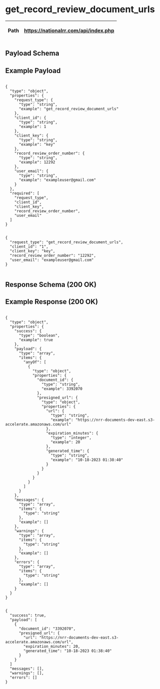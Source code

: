 <h1>get_record_review_document_urls</h1>

| <p>Path</p> | <p class='remove_link'>https://nationalrr.com/api/index.php</p> |
| ----------- | --------------------------------------------------------------- |

<div class='api_container'>
<h2 class='left_title'>Payload Schema</h2>
<h2 class='right_title'>Example Payload</h2>
</div>

<div class='api_container'>

 <div class='api_schema'>
    <code>
{
  "type": "object",
  "properties": {
    "request_type": {
      "type": "string",
      "example": "get_record_review_document_urls"
    },
    "client_id": {
      "type": "string",
      "example": 1
    },
    "client_key": {
      "type": "string",
      "example": "key"
    },
    "record_review_order_number": {
      "type": "string",
      "example": 12292
    },
    "user_email": {
      "type": "string",
      "example": "exampleuser@gmail.com"
    }
  },
  "required": [
    "request_type",
    "client_id",
    "client_key",
    "record_review_order_number",
    "user_email"
  ]
}
    </code>

  </div>

  <div class='api_payload'>
    <code>
{
  "request_type": "get_record_review_document_urls",
  "client_id": "1",
  "client_key": "key",
  "record_review_order_number": "12292",
  "user_email": "exampleuser@gmail.com"
}
    </code>
  </div>

</div>

<div class='api_container'>
<h2 class='left_title'>Response Schema (200 OK)</h2>
<h2 class='right_title'>Example Response (200 OK)</h2>
</div>

<div class = 'api_container'>

  <div class='api_schema'>
    <code>
{
  "type": "object",
  "properties": {
    "success": {
      "type": "boolean",
      "example": true
    },
    "payload": {
      "type": "array",
      "items": {
        "anyOf": [
          {
            "type": "object",
            "properties": {
              "document_id": {
                "type": "string",
                "example": 3392070
              },
              "presigned_url": {
                "type": "object",
                "properties": {
                  "url": {
                    "type": "string",
                    "example": "https://nrr-documents-dev-east.s3-accelerate.amazonaws.com/url"
                  },
                  "expiration_minutes": {
                    "type": "integer",
                    "example": 20
                  },
                  "generated_time": {
                    "type": "string",
                    "example": "10-18-2023 01:38:40"
                  }
                }
              }
            }
          }
        ]
      }
    },
    "messages": {
      "type": "array",
      "items": {
        "type": "string"
      },
      "example": []
    },
    "warnings": {
      "type": "array",
      "items": {
        "type": "string"
      },
      "example": []
    },
    "errors": {
      "type": "array",
      "items": {
        "type": "string"
      },
      "example": []
    }
  }
}
    </code>

  </div>

  <div class='api_response'>
    <code>
{
  "success": true,
  "payload": [
    {
      "document_id": "3392070",
      "presigned_url": {
        "url": "https://nrr-documents-dev-east.s3-accelerate.amazonaws.com/url",
        "expiration_minutes": 20,
        "generated_time": "10-18-2023 01:38:40"
      }
    }
  ]
  "messages": [],
  "warnings": [],
  "errors": []
}
    </code>
  </div>

</div>
